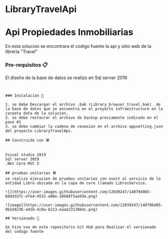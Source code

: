 # LibraryTravelApi
# Api Propiedades Inmobiliarias

En esta solucion se encontrara el codigo fuente la api y sitio web de la libreria "Travel"




### Pre-requisitos 📋
El diseño de la base de datos se realizo en Sql server 2019
```


### Instalación 🔧

1. se debe Descargar el archivo .bak (Library_browser_travel.bak)  de la base de datos que se encuentra en el proyecto infraestructure en la carpeta data de la solucion.
2. se debe restaurar el archivo de backup previamente indicado en el paso #1
3. se debe cambiar la cadena de conexion en el archivo appsetting.json del proyecto LibraryTravelApi.

## Construido con 🛠️


Visual studio 2019
Sql server 2019
.Net Core MVC 5

## pruebas unitarias 🛠️
se realizo ejecucion de pruebas unitarias con nunit al servicio de la entidad Libro ubicada en la capa de core llamado LibrosService.

![](https://user-images.githubusercontent.com/12039247/140794985-68dd337c-efe4-4532-a88e-28b88f5aa93e.png)

![image](https://user-images.githubusercontent.com/12039247/140796485-9b1d4236-a41b-4c0a-b213-eaae2313964c.png)

## Versionado 📌

Se hizo uso de este repositorio Git Hub para Realizar el versionado del codigo fuente



